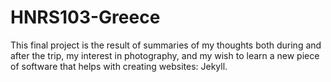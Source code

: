 # HNRS103-Greece
This final project is the result of summaries of my thoughts both during and after the trip, my interest in photography, and my wish to learn a new piece of software that helps with creating websites: Jekyll. 
